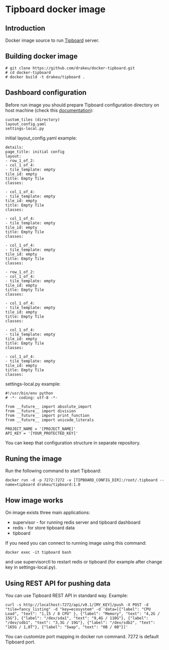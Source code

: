 # Tipboard docker image

## Introduction

Docker image source to run [Tipboard](http://tipboard.readthedocs.org) server.

## Building docker image

```
# git clone https://github.com/drakeu/docker-tipboard.git
# cd docker-tipboard
# docker build -t drakeu/tipboard .
```

## Dashboard configuration
Before run image you should prepare Tipboard configuration directory on host machine (check this [documentation](http://tipboard.readthedocs.org/en/latest/configuration.html)):

```
custom_tiles (directory)
layout_config.yaml
settings-local.py
```

initial layout_config.yaml example:

```
details:
page_title: initial config
layout:
- row_1_of_2:
- col_1_of_4:
- tile_template: empty
tile_id: empty
title: Empty Tile
classes:

- col_1_of_4:
- tile_template: empty
tile_id: empty
title: Empty Tile
classes:

- col_1_of_4:
- tile_template: empty
tile_id: empty
title: Empty Tile
classes:

- col_1_of_4:
- tile_template: empty
tile_id: empty
title: Empty Tile
classes:

- row_1_of_2:
- col_1_of_4:
- tile_template: empty
tile_id: empty
title: Empty Tile
classes:

- col_1_of_4:
- tile_template: empty
tile_id: empty
title: Empty Tile
classes:

- col_1_of_4:
- tile_template: empty
tile_id: empty
title: Empty Tile
classes:

- col_1_of_4:
- tile_template: empty
tile_id: empty
title: Empty Tile
classes:
```

settings-local.py example:

```
#!/usr/bin/env python
# -*- coding: utf-8 -*-

from __future__ import absolute_import
from __future__ import division
from __future__ import print_function
from __future__ import unicode_literals

PROJECT_NAME = '[PROJECT_NAME]'
API_KEY = '[YOUR_PROTECTED_KEY]'
```

You can keep that configuration structure in separate repository.

## Runing the image
Run the following command to start Tipboard:

```
docker run -d -p 7272:7272 -v [TIPBOARD_CONFIG_DIR]:/root/.tipboard --name=tipboard drakeu/tipboard:1.0
```

## How image works
On image exists three main applications:

- supervisor - for running redis server and tipboard dashboard
- redis - for store tipboard data
- tipboard

If you need you can connect to running image using this command:

```
docker exec -it tipboard bash
```

and use supervisorctl to restart redis or tipboard (for example after change key in settings-local.py).

## Using REST API for pushing data

You can use Tipboard REST API in standard way. Example:

```
curl -s http://localhost:7272/api/v0.1/[MY_KEY]/push -X POST -d "tile=fancy_listing" -d "key=ecosystem" -d 'data=[{"label": "CPU Load", "text": "1,15 / 8 CPU" }, {"label": "Memory", "text": "4,2G / 15G"}, {"label": "/dev/sda1", "text": "9,4G / 110G"}, {"label": "/dev/sdb1", "text": "3,3G / 19G"}, {"label": "/dev/sdb2", "text": "165G / 1,8T"}, {"label": "Swap", "text": "0B / 0B"}]'
```

You can customize port mapping in docker run command. 7272 is default Tipboard port.
